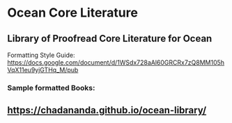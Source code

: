 Ocean Core Literature
=================

## Library of Proofread Core Literature for Ocean

Formatting Style Guide:  https://docs.google.com/document/d/1WSdx728aAl60GRCRx7zQ8MM105hVqX11eu9yjGTHq_M/pub

### Sample formatted Books:

## https://chadananda.github.io/ocean-library/
 
